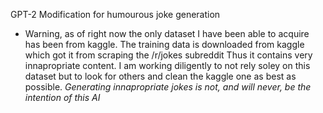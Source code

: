 GPT-2 Modification for humourous joke generation

- Warning, as of right now the only dataset I have been able to acquire has been from kaggle.
  The training data is downloaded from kaggle which got it from scraping the /r/jokes subreddit
  Thus it contains very innapropriate content. I am working diligently to not rely soley on this dataset but to
  look for others and clean the kaggle one as best as possible.
  _Generating innapropriate jokes is not, and will never, be the intention of this AI_
